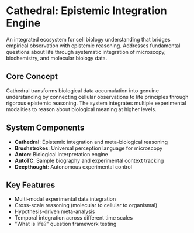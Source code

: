   # Cathedral: Epistemic Integration Engine

  An integrated ecosystem for cell biology understanding that bridges
  empirical observation with epistemic reasoning. Addresses fundamental
  questions about life through systematic integration of microscopy,
  biochemistry, and molecular biology data.

  ## Core Concept

  Cathedral transforms biological data accumulation into genuine
  understanding by connecting cellular observations to life principles
  through rigorous epistemic reasoning. The system integrates multiple
  experimental modalities to reason about biological meaning at higher
  levels.

  ## System Components

  - **Cathedral**: Epistemic integration and meta-biological reasoning
  - **Brushstrokes**: Universal perception language for microscopy
  - **Anton**: Biological interpretation engine
  - **AutoTC**: Sample biography and experimental context tracking
  - **Deepthought**: Autonomous experimental control

  ## Key Features

  - Multi-modal experimental data integration
  - Cross-scale reasoning (molecular to cellular to organismal)
  - Hypothesis-driven meta-analysis
  - Temporal integration across different time scales
  - "What is life?" question framework testing
